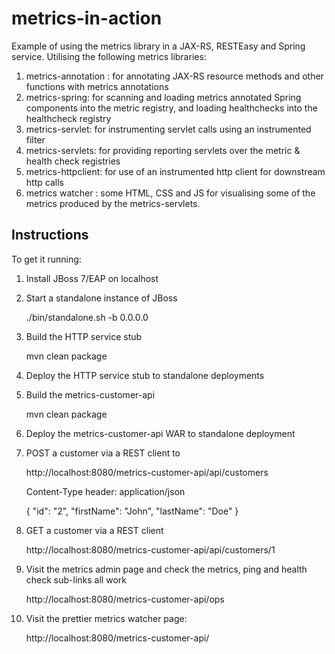 metrics-in-action
=================

Example of using the metrics library in a JAX-RS, RESTEasy and Spring service. Utilising the following metrics libraries:

1. metrics-annotation : for annotating JAX-RS resource methods and other functions with metrics annotations
2. metrics-spring: for scanning and loading metrics annotated Spring components into the metric registry, and loading healthchecks into the healthcheck registry
3. metrics-servlet: for instrumenting servlet calls using an instrumented filter
4. metrics-servlets: for providing reporting servlets over the metric & health check registries
5. metrics-httpclient: for use of an instrumented http client for downstream http calls
6. metrics watcher : some HTML, CSS and JS for visualising some of the metrics produced by the metrics-servlets.

Instructions
------------
To get it running:

1. Install JBoss 7/EAP on localhost

2. Start a standalone instance of JBoss

    ./bin/standalone.sh -b 0.0.0.0
    
3. Build the HTTP service stub

    mvn clean package
    
4. Deploy the HTTP service stub to standalone deployments

5. Build the metrics-customer-api

    mvn clean package

6. Deploy the metrics-customer-api WAR to standalone deployment

7. POST a customer via a REST client to

    http://localhost:8080/metrics-customer-api/api/customers

    Content-Type header: application/json

    {
        "id": "2",
        "firstName": "John",
        "lastName": "Doe"
    }

8. GET a customer via a REST client
  
    http://localhost:8080/metrics-customer-api/api/customers/1

9. Visit the metrics admin page and check the metrics, ping and health check sub-links all work
  
    http://localhost:8080/metrics-customer-api/ops

10. Visit the prettier metrics watcher page:

    http://localhost:8080/metrics-customer-api/
   
